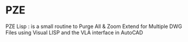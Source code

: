 # PZE
PZE Lisp : is a small routine to Purge All & Zoom Extend for Multiple DWG Files
using Visual LISP and the VLA interface in AutoCAD

